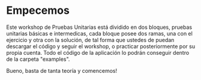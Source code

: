# Empecemos

Este workshop de Pruebas Unitarias está dividido en dos bloques, pruebas unitarias básicas e intermedicas, cada bloque posee dos ramas, una con el ejercicio y otra con la solución, de tal forma que ustedes de puedan descargar el código y seguir el workshop, o practicar posteriormente por su propia cuenta. Todo el código de la aplicación lo podrán conseguir dentro de la carpeta "examples".

Bueno, basta de tanta teoría y comencemos!
